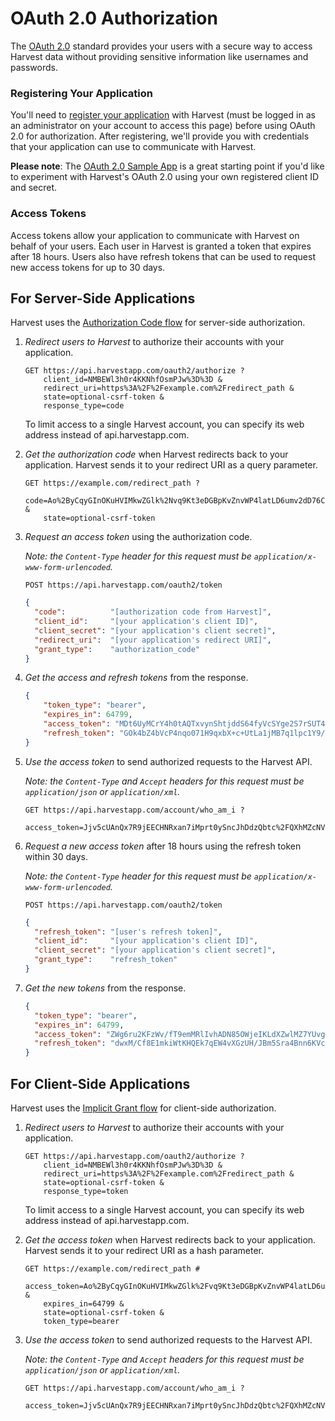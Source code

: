 #  OAuth 2.0 Authorization

The [OAuth 2.0](http://tools.ietf.org/html/draft-ietf-oauth-v2) standard provides your users with a secure way to access Harvest data without providing sensitive information like usernames and passwords.

### Registering Your Application
You'll need to [register your application](https://platform.harvestapp.com/oauth2_clients) with Harvest (must be logged in as an administrator on your account to access this page) before using OAuth 2.0 for authorization. After registering, we'll provide you with credentials that your application can use to communicate with Harvest.

**Please note**: The [OAuth 2.0 Sample App](https://github.com/harvesthq/harvest_api_samples/blob/master/oauth/harvest_api_oauth_sample.rb) is a great starting point if you'd like to experiment with Harvest's OAuth 2.0 using your own registered client ID and secret.


### Access Tokens
Access tokens allow your application to communicate with Harvest on behalf of your users. Each user in Harvest is granted a token that expires after 18 hours. Users also have refresh tokens that can be used to request new access tokens for up to 30 days.

## For Server-Side Applications

Harvest uses the [Authorization Code flow](http://tools.ietf.org/html/draft-ietf-oauth-v2-22#section-4.1) for server-side authorization.

1. *Redirect users to Harvest* to authorize their accounts with your application.

    ```
    GET https://api.harvestapp.com/oauth2/authorize ?
        client_id=NMBEWl3h0r4KKNhfOsmPJw%3D%3D &
        redirect_uri=https%3A%2F%2Fexample.com%2Fredirect_path &
        state=optional-csrf-token &
        response_type=code
    ```

    To limit access to a single Harvest account, you can specify its web address instead of api.harvestapp.com.

2. *Get the authorization code* when Harvest redirects back to your application. Harvest sends it to your redirect URI as a query parameter.

    ```
    GET https://example.com/redirect_path ?
        code=Ao%2ByCqyGInOKuHVIMkwZGlk%2Nvq9Kt3eDGBpKvZnvWP4latLD6umv2dD76C100YbSABOEwUFqieosQRjNH7qvsA%3D%3D &
        state=optional-csrf-token
    ```

3. *Request an access token* using the authorization code.

    _Note: the `Content-Type` header for this request must be `application/x-www-form-urlencoded`._

    ```
    POST https://api.harvestapp.com/oauth2/token
    ```

    ```json
    {
      "code":          "[authorization code from Harvest]",
      "client_id":     "[your application's client ID]",
      "client_secret": "[your application's client secret]",
      "redirect_uri":  "[your application's redirect URI]",
      "grant_type":    "authorization_code"
    }
    ```

4. *Get the access and refresh tokens* from the response.

    ```json
    {
        "token_type": "bearer",
        "expires_in": 64799,
        "access_token": "MDt6UyMCrY4h0tAQTxvynShtjddS64fyVcSYge2S7rSUT4vPy9Ny5TWa1sltXS2BjsF+uJgDKof+V2yQwdhI9Q==",
        "refresh_token": "GOk4bZ4bVcP4nqo071H9qxbX+c+UtLa1jMB7q1lpc1Y9/Me9GHlsQr8zm1VNSlS7lgm/DKjXdgFlwgj2WI6zCg=="
    }
    ```

5. *Use the access token* to send authorized requests to the Harvest API.

    _Note: the `Content-Type` and `Accept` headers for this request must be `application/json` or `application/xml`._

    ```
    GET https://api.harvestapp.com/account/who_am_i ?
        access_token=Jjv5cUAnQx7R9jEECHNRxan7iMprt0ySncJhDdzQbtc%2FQXhMZcNVPQtJuBiDajPqNUz79o7S0FNvWc2WwIDcMA%3D%3D
    ```

6. *Request a new access token* after 18 hours using the refresh token within 30 days.

    _Note: the `Content-Type` header for this request must be `application/x-www-form-urlencoded`._

    ```
    POST https://api.harvestapp.com/oauth2/token
    ```

    ```json
    {
      "refresh_token": "[user's refresh token]",
      "client_id":     "[your application's client ID]",
      "client_secret": "[your application's client secret]",
      "grant_type":    "refresh_token"
    }
    ```

7. *Get the new tokens* from the response.

    ```json
    {
      "token_type": "bearer",
      "expires_in": 64799,
      "access_token": "ZWg6ru2KFzWv/fT9emMRlIvhADN85OWjeIKLdXZwlMZ7YUvgyVjdJZN8f2ydIfJhNhrJPBGvOtxYd3lHkvTWZg==",
      "refresh_token": "dwxM/Cf8E1mkiWtKHQEk7qEW4vXGzUH/JBm5Sra4Bnn6KVcGaqy6D7QipGe3OhelK66lYPnjLFSKc5BMvEVjRw=="
    }
    ```

## For Client-Side Applications

Harvest uses the [Implicit Grant flow](http://tools.ietf.org/html/draft-ietf-oauth-v2-22#section-4.2) for client-side authorization.

1. *Redirect users to Harvest* to authorize their accounts with your application.

    ```
    GET https://api.harvestapp.com/oauth2/authorize ?
        client_id=NMBEWl3h0r4KKNhfOsmPJw%3D%3D &
        redirect_uri=https%3A%2F%2Fexample.com%2Fredirect_path &
        state=optional-csrf-token &
        response_type=token
    ```

    To limit access to a single Harvest account, you can specify its web address instead of api.harvestapp.com.

2. *Get the access token* when Harvest redirects back to your application. Harvest sends it to your redirect URI as a hash parameter.

    ```
    GET https://example.com/redirect_path #
        access_token=Ao%2ByCqyGInOKuHVIMkwZGlk%2Fvq9Kt3eDGBpKvZnvWP4latLD6umv2dT76C100YbSABOEwUFqieosQRjNH7qvsA%3D%3D &
        expires_in=64799 &
        state=optional-csrf-token &
        token_type=bearer
    ```

3. *Use the access token* to send authorized requests to the Harvest API.

    _Note: the `Content-Type` and `Accept` headers for this request must be `application/json` or `application/xml`._

    ```
    GET https://api.harvestapp.com/account/who_am_i ?
        access_token=Jjv5cUAnQx7R9jEECHNRxan7iMprt0ySncJhDdzQbtc%2FQXhMZcNVPQtJuBiDajPqNUz79o7S0FNvWc2WwIDcMA%3D%3D
    ```
